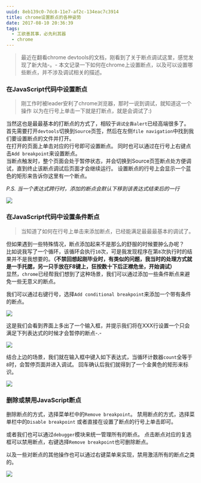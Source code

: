 ```yaml
---
uuid: 8eb139c0-7dc8-11e7-af2c-134eac7c3914
title: chrome设置断点的各种姿势
date: 2017-08-10 20:36:39
tags:
  - 工欲善其事，必先利其器
  - chrome
---
```


> 最近在翻看chrome devtools的文档，刚看到了关于断点调试这里，感觉发现了新大陆-。-
> 本文记录一下如何在chrome上设置断点，以及可以设置哪些断点，并不涉及调试相关的描述。

<!-- more -->

### 在JavaScript代码中设置断点

> 刚工作时被leader安利了chrome浏览器，那时一说到调试，就知道这一个操作
> 以为在行号上单击一下就是打断点，就是会调试了:)

当然这也是最最基本的打断点的方式了，相较于`调试全靠alert`已经高端很多了。  
首先需要打开`devtools`切换到`Source`页签，然后在左侧`file navigation`中找到我们要设置断点的文件并打开。  
在打开的页面上单击对应的行号即可设置断点。
同时也可以通过在行号上右键点击`Add breakpoint`来设置断点。  
当断点触发时，整个页面会处于暂停状态，并会切换到Source页签断点处方便调试，直到终止该断点调试后页面才会继续运行。
设置断点的行号上会显示一个蓝色的矩形来告诉你这里有一个断点。

*P.S. 当一个表达式跨行时，添加的断点会默认下移到该表达式结束后的一行*

![](/images/how-to-add-breakpoints/screenshot-1.png)

### 在JavaScript代码中设置条件断点

> 当知道了如何在行号上单击来添加断点，已经能满足最最最基本的调试了。

但如果遇到一些特殊情况，断点添加起来不是那么的舒服的时候要肿么办呢？  
比如说我写了一个循环，该循环会执行`10`次，可是我发现程序在第`8`次执行时的结果并不是我想要的。**（不禁回想起刚毕业时，有类似的问题，我当时的处理方式就是一手托腮，另一只手放在F8键上，狂按数十下后正襟危坐，开始调试）**  
显然，`chrome`已经帮我们想到了这种场景，我们可以通过添加一些条件断点来避免一些无意义的断点。

我们可以通过右键行号，选择`Add conditional breakpoint`来添加一个带有条件的断点。

![](/images/how-to-add-breakpoints/screenshot-2.png)

这是我们会看到界面上多出了一个输入框，并提示我们将在XXX行设置一个只会满足下列表达式的时候才会暂停的断点-.-

![](/images/how-to-add-breakpoints/screenshot-3.png)

结合上边的场景，我们就在输入框中键入如下表达式，当循环计数器`count`全等于`8`时，会暂停页面并进入调试。
回车确认后我们就得到了一个金黄色的矩形来标识。

![](/images/how-to-add-breakpoints/screenshot-4.png)

### 删除或禁用JavaScript断点

删除断点的方式，选择菜单栏中的`Remove breakpoint`。
禁用断点的方式，选择菜单栏中的`Disable breakpoint` 或者直接在设置了断点的行号上单击即可。

或者我们也可以通过`debugger`模块来统一管理所有的断点。
点击断点对应的复选框可以禁用断点，右键选择`Remove breakpoint`也可删除断点。

以及一些对断点的其他操作也可以通过右键菜单来实现，禁用激活所有的断点之类的。

![](/images/how-to-add-breakpoints/screenshot-5.png)
